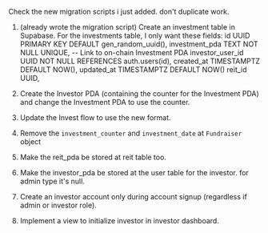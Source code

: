 Check the new migration scripts i just added. don't duplicate work.

1. (already wrote the migration script) Create an investment table in Supabase. For the investments table, I only want these fields:
id UUID PRIMARY KEY DEFAULT gen_random_uuid(),
  investment_pda TEXT NOT NULL UNIQUE, -- Link to on-chain Investment PDA
  investor_user_id UUID NOT NULL REFERENCES auth.users(id),
  created_at TIMESTAMPTZ DEFAULT NOW(),
  updated_at TIMESTAMPTZ DEFAULT NOW()
  reit_id UUID,


2. Create the Investor PDA (containing the counter for the Investment PDA) and change the Investment PDA to use the counter.
3. Update the Invest flow to use the new format.
4. Remove the `investment_counter` and `investment_date` at `Fundraiser` object
5.  Make the reit_pda be stored at reit table too.
6. Make the investor_pda be stored at the user table for the investor. for admin type it's null.
7. Create an investor account only during account signup (regardless if admin or investor role).
8. Implement a view to initialize investor in investor dashboard.